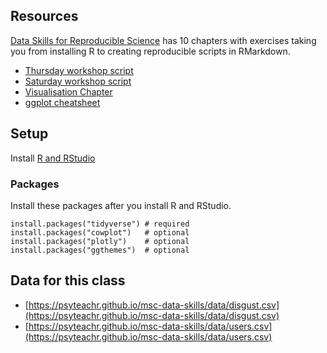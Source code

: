 ## Resources

[Data Skills for Reproducible Science](https://psyteachr.github.io/msc-data-skills/)  has 10 chapters with exercises taking you from installing R to creating reproducible scripts in RMarkdown.

* [Thursday workshop script](https://raw.githubusercontent.com/debruine/ishe2019/master/demo.Rmd)
* [Saturday workshop script](https://raw.githubusercontent.com/debruine/ishe2019/master/viz.Rmd)
* [Visualisation Chapter](https://psyteachr.github.io/msc-data-skills/ggplot.html)
* [ggplot cheatsheet](https://github.com/rstudio/cheatsheets/raw/master/data-visualization-2.1.pdf) 

## Setup

Install [R and RStudio](https://psyteachr.github.io/msc-data-skills/installingr.html)

### Packages

Install these packages after you install R and RStudio.

```
install.packages("tidyverse") # required
install.packages("cowplot")   # optional
install.packages("plotly")    # optional
install.packages("ggthemes")  # optional
```

## Data for this class

* [https://psyteachr.github.io/msc-data-skills/data/disgust.csv](https://psyteachr.github.io/msc-data-skills/data/disgust.csv)
* [https://psyteachr.github.io/msc-data-skills/data/users.csv](https://psyteachr.github.io/msc-data-skills/data/users.csv)